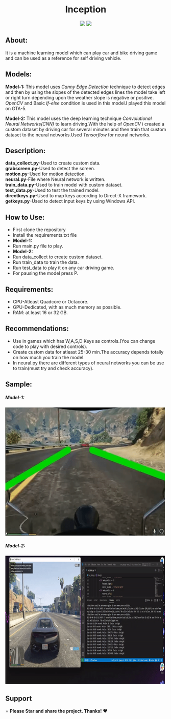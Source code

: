 <div align="center"> 
  <h1>Inception </h1>



   

 
</div>
<div align="center"> 
  <img src="https://img.shields.io/badge/python-3670A0?style=for-the-badge&logo=python&logoColor=ffdd54">
  <img src="https://img.shields.io/badge/TensorFlow-%23FF6F00.svg?style=for-the-badge&logo=TensorFlow&logoColor=white">
  
 
 </div> 

## About:
It is a machine learning model which can play car and bike driving game and can be used as a reference for self driving vehicle.



## Models:
**Model-1:** This model uses *Canny Edge Detection* technique to detect edges and then by using the slopes of the detected edges lines the model take left or right turn depending upon the weather slope is negative or positive. *OpenCV* and Basic *If-else* condition is used in this model.I played this model on GTA-5.

**Model-2:** This model uses the deep learning technique *Convolutional Neural Networks(CNN)* to learn driving.With the help of *OpenCV*  i created a custom dataset by driving car for several minutes and then train that custom dataset to the neural networks.Used *Tensorflow* for neural networks.

## Description:
**data_collect.py**-Used to create custom data.<br>
**grabscreen.py**-Used to detect the screen.<br>
**motion.py**-Used for motion detection.<br>
**neural.py**-File where Neural network is written.<br>
**train_data.py**-Used to train model with custom dataset.<br>
**test_data.py**-Used to test the trained model.<br>
**directkeys.py**-Used to map keys according to Direct-X framework.<br>
**getkeys.py**-Used to detect input keys by using Windows API.<br>


## How to Use:
* First clone the repository
* Install the requirements.txt file<br>
* **Model-1:**
* Run main.py file to play.<br>
* **Model-2:**
* Run data_collect to create custom dataset.
* Run train_data to train the data.
* Run test_data to play it on any car driving game.
* For pausing the model press P.


## Requirements:
* CPU-Atleast Quadcore or Octacore.
* GPU-Dedicated, with as much memory as possible.
* RAM: at least 16 or 32 GB.

## Recommendations:
* Use in games which has W,A,S,D Keys as controls.(You can change code to play with desired controls).
* Create custom data for atleast 25-30 min.The accuracy depends totally on how much you train the model.
* In neural.py there are different types of neural networks you can be use to train(must try and check accuracy).

## Sample:
<div align="left"> 
<h5>Model-1:</h5>
<img src="https://github.com/Dynamic-Vector/Inception/blob/master/res/v1.gif" width=500 height=400>
</div>
<div align="left">
<h5>Model-2:</h5>
<img src="https://github.com/Dynamic-Vector/Inception/blob/master/res/cnn_V2.gif" width=500 height=400>
</div>

## Support
⭐ **Please Star  and share the project. Thanks!** ❤️ 
